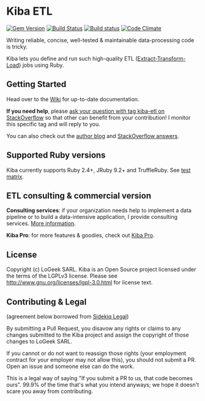# Kiba ETL

[![Gem Version](https://badge.fury.io/rb/kiba.svg)](http://badge.fury.io/rb/kiba)
[![Build Status](https://travis-ci.org/thbar/kiba.svg?branch=master)](https://travis-ci.org/thbar/kiba) [![Build status](https://ci.appveyor.com/api/projects/status/v05jcyhpp1mueq9i?svg=true)](https://ci.appveyor.com/project/thbar/kiba) [![Code Climate](https://codeclimate.com/github/thbar/kiba/badges/gpa.svg)](https://codeclimate.com/github/thbar/kiba)

Writing reliable, concise, well-tested & maintainable data-processing code is tricky.

Kiba lets you define and run such high-quality ETL ([Extract-Transform-Load](http://en.wikipedia.org/wiki/Extract,_transform,_load)) jobs using Ruby.

## Getting Started

Head over to the [Wiki](https://github.com/thbar/kiba/wiki) for up-to-date documentation.

**If you need help**, please [ask your question with tag kiba-etl on StackOverflow](http://stackoverflow.com/questions/ask?tags=kiba-etl) so that other can benefit from your contribution! I monitor this specific tag and will reply to you.

You can also check out the [author blog](https://thibautbarrere.com) and [StackOverflow answers](http://stackoverflow.com/questions/tagged/kiba-etl).

## Supported Ruby versions

Kiba currently supports Ruby 2.4+, JRuby 9.2+ and TruffleRuby. See [test matrix](https://travis-ci.org/thbar/kiba).

## ETL consulting & commercial version

**Consulting services**: if your organization needs help to implement a data pipeline or to build a data-intensive application, I provide consulting services. [More information](https://thibautbarrere.com/hire-me/).

**Kiba Pro**: for more features & goodies, check out [Kiba Pro](https://github.com/thbar/kiba/wiki#kiba-pro).

## License

Copyright (c) LoGeek SARL. Kiba is an Open Source project licensed under the terms of
the LGPLv3 license.  Please see <http://www.gnu.org/licenses/lgpl-3.0.html> for license text.

## Contributing & Legal

(agreement below borrowed from [Sidekiq Legal](https://github.com/mperham/sidekiq/blob/master/Contributing.md))

By submitting a Pull Request, you disavow any rights or claims to any changes submitted to the Kiba project and assign the copyright of those changes to LoGeek SARL.

If you cannot or do not want to reassign those rights (your employment contract for your employer may not allow this), you should not submit a PR. Open an issue and someone else can do the work.

This is a legal way of saying "If you submit a PR to us, that code becomes ours". 99.9% of the time that's what you intend anyways; we hope it doesn't scare you away from contributing.
